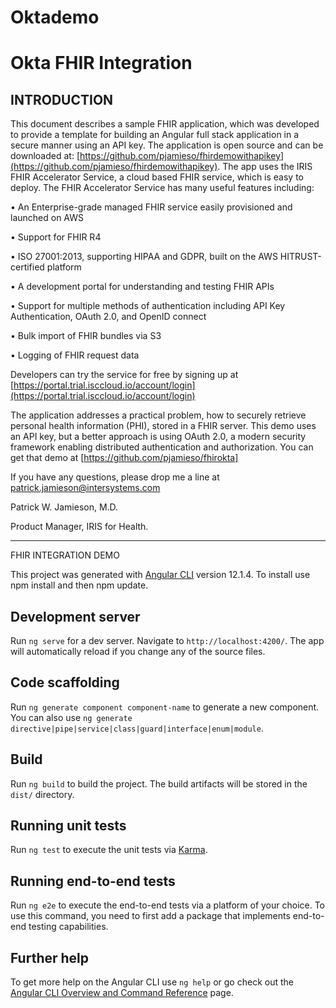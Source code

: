 # Oktademo

# Okta FHIR Integration

## INTRODUCTION

This document describes a sample FHIR application, which was developed to provide a template for building an Angular full stack application in a secure manner using an API key.  The application is open source and can be downloaded at: [https://github.com/pjamieso/fhirdemowithapikey](https://github.com/pjamieso/fhirdemowithapikey). The app uses the IRIS FHIR Accelerator Service, a cloud based FHIR service, which is easy to deploy. The FHIR Accelerator Service has many useful features including:

• An Enterprise-grade managed FHIR service easily provisioned and launched on AWS

• Support for FHIR R4

• ISO 27001:2013, supporting HIPAA and GDPR, built on the AWS HITRUST-certified platform

• A development portal for understanding and testing FHIR APIs

• Support for multiple methods of authentication including API Key Authentication, OAuth 2.0, and OpenID connect

• Bulk import of FHIR bundles via S3

• Logging of FHIR request data

Developers can try the service for free by signing up at [https://portal.trial.isccloud.io/account/login](https://portal.trial.isccloud.io/account/login)

The application addresses a practical problem, how to securely retrieve personal health information (PHI), stored in a FHIR server. This demo uses an API key, but a better approach is using OAuth 2.0, a modern security framework enabling distributed authentication and authorization. You can get that demo at [https://github.com/pjamieso/fhirokta]



If you have any questions, please drop me a line at [patrick.jamieson@intersystems.com](mailto:patrick.jamieson@intersystems.com)

Patrick W. Jamieson, M.D.

Product Manager, IRIS for Health.

******************************************************************

FHIR INTEGRATION DEMO

This project was generated with [Angular CLI](https://github.com/angular/angular-cli) version 12.1.4. To install use npm install and then npm update.

## Development server

Run `ng serve` for a dev server. Navigate to `http://localhost:4200/`. The app will automatically reload if you change any of the source files.

## Code scaffolding

Run `ng generate component component-name` to generate a new component. You can also use `ng generate directive|pipe|service|class|guard|interface|enum|module`.

## Build

Run `ng build` to build the project. The build artifacts will be stored in the `dist/` directory.

## Running unit tests

Run `ng test` to execute the unit tests via [Karma](https://karma-runner.github.io).

## Running end-to-end tests

Run `ng e2e` to execute the end-to-end tests via a platform of your choice. To use this command, you need to first add a package that implements end-to-end testing capabilities.

## Further help

To get more help on the Angular CLI use `ng help` or go check out the [Angular CLI Overview and Command Reference](https://angular.io/cli) page.
